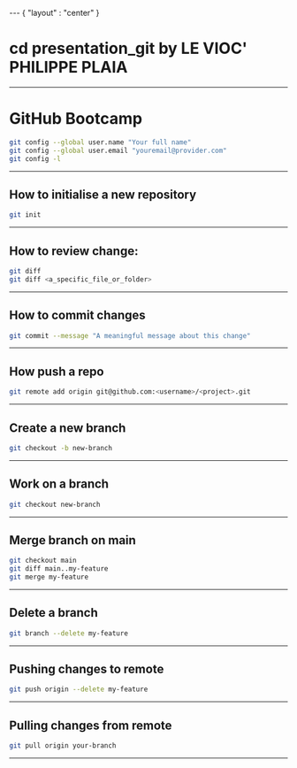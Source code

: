 --- { "layout" : "center" }
# cd presentation_git by LE VIOC' PHILIPPE PLAIA

---

<!-- slides.md -->

# GitHub Bootcamp
```sh
git config --global user.name "Your full name"
git config --global user.email "youremail@provider.com"
git config -l
```
---

## How to initialise a new repository

```sh
git init
```

---

## How to review change:
```sh
git diff
git diff <a_specific_file_or_folder>
```
---

## How to commit changes
```sh
git commit --message "A meaningful message about this change"

```
---

## How push a repo
```sh
git remote add origin git@github.com:<username>/<project>.git
```
---

## Create a new branch
```sh
git checkout -b new-branch
```
---

## Work on a branch
```sh
git checkout new-branch
```
---

## Merge branch on main
```sh
git checkout main
git diff main..my-feature
git merge my-feature
```
---

## Delete a branch
```sh
git branch --delete my-feature
```
---

## Pushing changes to remote
```sh
git push origin --delete my-feature
```
---

## Pulling changes from remote
```sh
git pull origin your-branch
```
---
